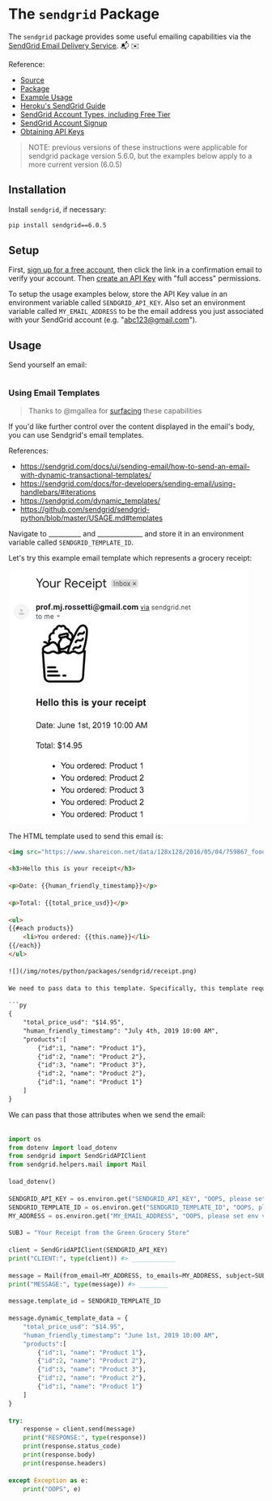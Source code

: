 # The `sendgrid` Package

The `sendgrid` package provides some useful emailing capabilities via the [SendGrid Email Delivery Service](https://sendgrid.com/solutions/email-api/). :mailbox_with_mail: :envelope:

Reference:

  + [Source](https://github.com/sendgrid/sendgrid-python)
  + [Package](https://pypi.python.org/pypi/sendgrid)
  + [Example Usage](https://github.com/sendgrid/sendgrid-python/blob/master/examples/helpers/mail/mail_example.py)
  + [Heroku's SendGrid Guide](https://devcenter.heroku.com/articles/sendgrid)
  + [SendGrid Account Types, including Free Tier](https://sendgrid.com/pricing/)
  + [SendGrid Account Signup](https://signup.sendgrid.com/)
  + [Obtaining API Keys](https://app.sendgrid.com/settings/api_keys)

> NOTE: previous versions of these instructions were applicable for sendgrid package version 5.6.0, but the examples below apply to a more current version (6.0.5)

## Installation

Install `sendgrid`, if necessary:

```sh
pip install sendgrid==6.0.5
```

## Setup

First, [sign up for a free account](https://signup.sendgrid.com/), then click the link in a confirmation email to verify your account. Then [create an API Key](https://app.sendgrid.com/settings/api_keys) with "full access" permissions.

To setup the usage examples below, store the API Key value in an environment variable called `SENDGRID_API_KEY`. Also set an environment variable called `MY_EMAIL_ADDRESS` to be the email address you just associated with your SendGrid account (e.g. "abc123@gmail.com").

## Usage

Send yourself an email:

```py

```

### Using Email Templates

> Thanks to @mgallea for [surfacing](https://github.com/mgallea/daily-email/blob/master/app/main.py) these capabilities

If you'd like further control over the content displayed in the email's body, you can use Sendgrid's email templates.

References:

  + https://sendgrid.com/docs/ui/sending-email/how-to-send-an-email-with-dynamic-transactional-templates/
  + https://sendgrid.com/docs/for-developers/sending-email/using-handlebars/#iterations
  + https://sendgrid.com/dynamic_templates/
  + https://github.com/sendgrid/sendgrid-python/blob/master/USAGE.md#templates


Navigate to __________ and ______________ and store it in an environment variable called `SENDGRID_TEMPLATE_ID`.










Let's try this example email template which represents a grocery receipt:

![](/img/notes/python/packages/sendgrid/receipt.png)












The HTML template used to send this email is:

```html
<img src="https://www.shareicon.net/data/128x128/2016/05/04/759867_food_512x512.png">

<h3>Hello this is your receipt</h3>

<p>Date: {{human_friendly_timestamp}}</p>

<p>Total: {{total_price_usd}}</p>

<ul>
{{#each products}}
	<li>You ordered: {{this.name}}</li>
{{/each}}
</ul>

![](/img/notes/python/packages/sendgrid/receipt.png)

We need to pass data to this template. Specifically, this template requires a data structure with attributes called `human_friendly_timestamp`, `total_price_usd`, and a list of `products` each with its own `name` attribute. Something like this dictionary:

```py
{
    "total_price_usd": "$14.95",
    "human_friendly_timestamp": "July 4th, 2019 10:00 AM",
    "products":[
        {"id":1, "name": "Product 1"},
        {"id":2, "name": "Product 2"},
        {"id":3, "name": "Product 3"},
        {"id":2, "name": "Product 2"},
        {"id":1, "name": "Product 1"}
    ]
}
```

We can pass that those attributes when we send the email:

```py

import os
from dotenv import load_dotenv
from sendgrid import SendGridAPIClient
from sendgrid.helpers.mail import Mail

load_dotenv()

SENDGRID_API_KEY = os.environ.get("SENDGRID_API_KEY", "OOPS, please set env var called 'SENDGRID_API_KEY'")
SENDGRID_TEMPLATE_ID = os.environ.get("SENDGRID_TEMPLATE_ID", "OOPS, please set env var called 'SENDGRID_TEMPLATE_ID'")
MY_ADDRESS = os.environ.get("MY_EMAIL_ADDRESS", "OOPS, please set env var called 'MY_EMAIL_ADDRESS'")

SUBJ = "Your Receipt from the Green Grocery Store"

client = SendGridAPIClient(SENDGRID_API_KEY)
print("CLIENT:", type(client)) #> ____________

message = Mail(from_email=MY_ADDRESS, to_emails=MY_ADDRESS, subject=SUBJ)
print("MESSAGE:", type(message)) #> ________

message.template_id = SENDGRID_TEMPLATE_ID

message.dynamic_template_data = {
    "total_price_usd": "$14.95",
    "human_friendly_timestamp": "June 1st, 2019 10:00 AM",
    "products":[
        {"id":1, "name": "Product 1"},
        {"id":2, "name": "Product 2"},
        {"id":3, "name": "Product 3"},
        {"id":2, "name": "Product 2"},
        {"id":1, "name": "Product 1"}
    ]
}

try:
    response = client.send(message)
    print("RESPONSE:", type(response))
    print(response.status_code)
    print(response.body)
    print(response.headers)

except Exception as e:
    print("OOPS", e)

```
